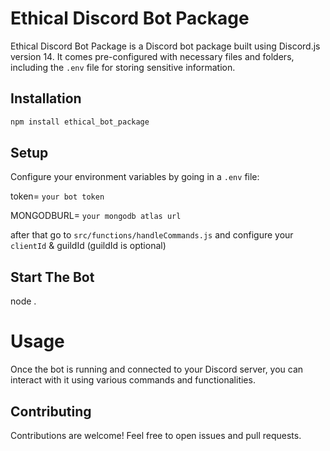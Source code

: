 # Ethical Discord Bot Package


Ethical Discord Bot Package is a Discord bot package built using Discord.js version 14. It comes pre-configured with necessary files and folders, including the `.env` file for storing sensitive information.

## Installation

```sh
npm install ethical_bot_package
```

## Setup

Configure your environment variables by going in a `.env` file:

token= `your bot token`

MONGODBURL= `your mongodb atlas url`


after that go to `src/functions/handleCommands.js` and configure your `clientId` & guildId (guildId is optional)

## Start The Bot

node .


# Usage
Once the bot is running and connected to your Discord server, you can interact with it using various commands and functionalities.


## Contributing
Contributions are welcome! Feel free to open issues and pull requests.
